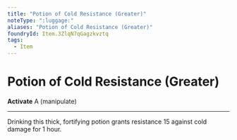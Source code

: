 ```yaml
---
title: "Potion of Cold Resistance (Greater)"
noteType: ":luggage:"
aliases: "Potion of Cold Resistance (Greater)"
foundryId: Item.3ZlqN7qGagzkvztq
tags:
  - Item
---
```


# Potion of Cold Resistance (Greater)

**Activate** A (manipulate)

* * *

Drinking this thick, fortifying potion grants resistance 15 against cold damage for 1 hour.


